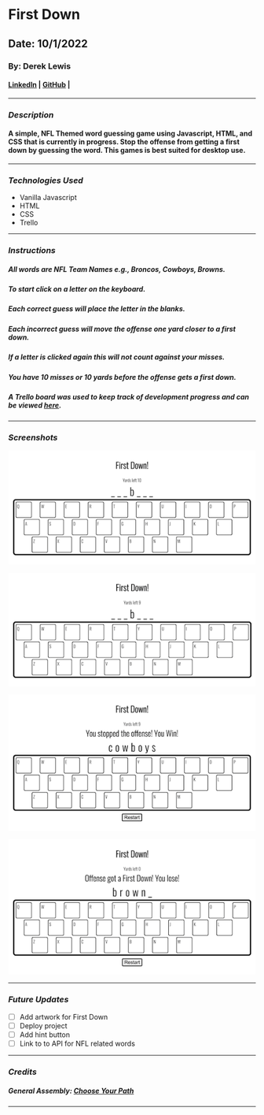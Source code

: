 # First Down

## Date: 10/1/2022

### By: Derek Lewis

#### [LinkedIn](http://www.linkedin.com/in/derek-lewis-88672a63) | [GitHub](https://github.com/d-lewis9442) |

---

### **_Description_**

#### A simple, NFL Themed word guessing game using Javascript, HTML, and CSS that is currently in progress. Stop the offense from getting a first down by guessing the word. This games is best suited for desktop use.

---

### **_Technologies Used_**

- Vanilla Javascript
- HTML
- CSS
- Trello

---

### **_Instructions_**

##### All words are NFL Team Names e.g., Broncos, Cowboys, Browns.

##### To start click on a letter on the keyboard.

##### Each correct guess will place the letter in the blanks.

##### Each incorrect guess will move the offense one yard closer to a first down.

##### If a letter is clicked again this will not count against your misses.

##### You have 10 misses or 10 yards before the offense gets a first down.

##### A Trello board was used to keep track of development progress and can be viewed [here](https://trello.com/b/mw90XVGC/hangman).

---

### **_Screenshots_**

![correctguess](/Images/correctguess1.png)

![incorrectguess](/Images/incorrectguess1.png)

![win](/Images/win1.png)

![lose](/Images/lose1.png)

---

### **_Future Updates_**

- [ ] Add artwork for First Down
- [ ] Deploy project
- [ ] Add hint button
- [ ] Link to to API for NFL related words

---

### **_Credits_**

##### General Assembly: [Choose Your Path](https://generalassemb.ly/)

#####

#####

---
